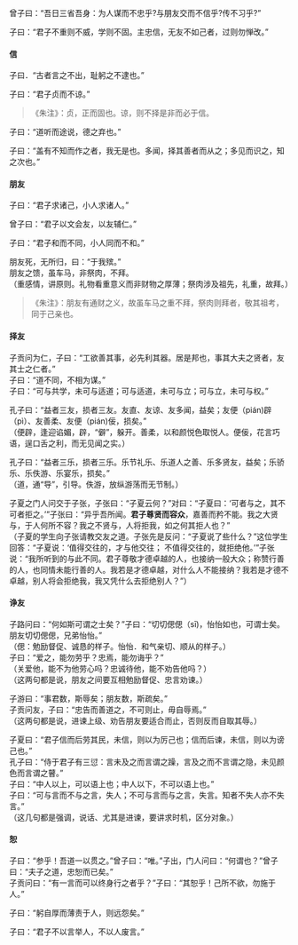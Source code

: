

曾子曰：“吾日三省吾身：为人谋而不忠乎?与朋友交而不信乎?传不习乎?”

子曰：“君子不重则不威，学则不固。主忠信，无友不如己者，过则勿惮改。”

#### 信

子曰．“古者言之不出，耻躬之不逮也。”

子曰：“君子贞而不谅。”    
> 《朱注》：贞，正而固也。谅，则不择是非而必于信。

子曰：“道听而途说，德之弃也。”

子曰：“盖有不知而作之者，我无是也。多闻，择其善者而从之；多见而识之，知之次也。”

#### 朋友

子曰：“君子求诸己，小人求诸人。”  

曾子曰：“君子以文会友，以友辅仁。”

子曰：“君子和而不同，小人同而不和。”

朋友死，无所归，曰：“于我殡。”   
朋友之馈，虽车马，非祭肉，不拜。    
（重感情，讲原则。礼物看重意义而非财物之厚薄；祭肉涉及祖先，礼重，故拜。）    
> 《朱注》：朋友有通财之义，故虽车马之重不拜，祭肉则拜者，敬其祖考，同于己亲也。

#### 择友

子贡问为仁，子曰：“工欲善其事，必先利其器。居是邦也，事其大夫之贤者，友其士之仁者。”   
子曰：“道不同，不相为谋。”   
子曰：“可与共学，未可与适道；可与适道，未可与立；可与立，未可与权。”    

孔子曰：“益者三友，损者三友。友直、友谅、友多闻，益矣；友便（pián)辟（pì）、友善柔、友便（pián)佞，损矣。”    
（便辟，逢迎谄媚，辟，“僻”，躲开。善柔，以和颜悦色取悦人。便佞，花言巧语，逞口舌之利，而无见闻之实。）

孔子曰：“益者三乐，损者三乐。乐节礼乐、乐道人之善、乐多贤友，益矣；乐骄乐、乐佚游、乐宴乐，损矣。”   
（道，通“导”，引导。佚游，放纵游荡而无节制。）

子夏之门人问交于子张，子张曰：“子夏云何？”对曰：“子夏曰：‘可者与之，其不可者拒之。’”子张曰：“异乎吾所闻。**君子尊贤而容众**，嘉善而矜不能。我之大贤与，于人何所不容？我之不贤与，人将拒我，如之何其拒人也？”   
（子夏的学生向子张请教交友之道。子张先是反问：“子夏说了些什么？”这位学生回答：“子夏说：‘值得交往的，才与他交往； 不值得交往的，就拒绝他。’”子张说：“我所听到的与此不同。君子尊敬才德卓越的人，也接纳一般大众；称赞行善的人，也同情未能行善的人。我若是才德卓越，对什么人不能接纳？我若是才德不卓越，别人将会拒绝我，我又凭什么去拒绝别人？”）

#### 诤友

子路问曰：“何如斯可谓之士矣？”子曰：“切切偲偲（sī)，怡怡如也，可谓士矣。朋友切切偲偲，兄弟怡怡。”    
（偲：勉励督促、诚恳的样子。怡怡．和气亲切、顺从的样子。）    
子曰：“爱之，能勿劳乎？忠焉，能勿诲乎？”   
（关爱他，能不为他劳心吗？忠诚待他，能不劝告他吗？）    
（这两句都是说，朋友之间要互相勉励督促、忠言劝谏。）

子游曰：“事君数，斯辱矣；朋友数，斯疏矣。”    
子贡问友，子曰：“忠告而善道之，不可则止，毋自辱焉。”   
（这两句都是说，进谏上级、劝告朋友要适合而止，否则反而自取其辱。）

子夏曰：“君子信而后劳其民，未信，则以为厉己也；信而后谏，未信，则以为谤己也。”    
孔子曰：“侍于君子有三愆：言未及之而言谓之躁，言及之而不言谓之隐，未见颜色而言谓之瞽。”    
子曰：“中人以上，可以语上也；中人以下，不可以语上也。”    
子曰：“可与言而不与之言，失人；不可与言而与之言，失言。知者不失人亦不失言。”    
（这几句都是强调，说话、尤其是进谏，要讲求时机，区分对象。）

#### 恕

子曰：“参乎！吾道一以贯之。”曾子曰：“唯。”子出，门人问曰：“何谓也？”曾子曰：“夫子之道，忠恕而已矣。”   
子贡问曰：“有一言而可以终身行之者乎？”子曰：“其恕乎！己所不欲，勿施于人。”

子曰：“躬自厚而薄责于人，则远怨矣。”

子曰：“君子不以言举人，不以人废言。”
